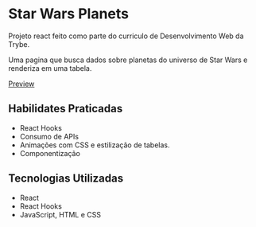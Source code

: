 # Star Wars Planets

Projeto react feito como parte do curriculo de Desenvolvimento Web da Trybe.

Uma pagina que busca dados sobre planetas do universo de Star Wars e renderiza em uma tabela.

[Preview](https://gusttavocdn.github.io/star-wars-data-table/)

## Habilidates Praticadas

- React Hooks
- Consumo de APIs
- Animações com CSS e estilização de tabelas.
- Componentização

## Tecnologias Utilizadas

- React
- React Hooks
- JavaScript, HTML e CSS